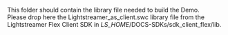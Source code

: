 This folder should contain the library file needed to build the Demo.<br>
Please drop here the Lightstreamer_as_client.swc library file from the Lightstreamer Flex Client SDK in _LS_HOME_/DOCS-SDKs/sdk_client_flex/lib.
